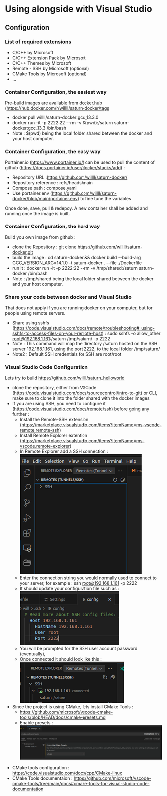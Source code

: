 # Using alongside with Visual Studio

## Configuration

### List of required extensions

+ C/C++ by Microsoft
+ C/C++ Extension Pack by Microsoft
+ C/C++ Themes by Microsoft
+ Remote - SSH by Microsoft (optional)
+ CMake Tools by Microsoft (optional)
+ ...

### Container Configuration, the easiest way

Pre-build images are available from docker.hub (https://hub.docker.com/r/willll/saturn-docker/tags

+ docker pull willll/saturn-docker:gcc_13.3.0
+ docker run -it -p 2222:22 --rm -v $(pwd):/saturn saturn-docker:gcc_13.3 /bin/bash
+ Note : $(pwd) being the local folder shared between the docker and your host computer.

### Container Configuration, the easy way

Portainer.io (https://www.portainer.io/) can be used to pull the content of github (https://docs.portainer.io/user/docker/stacks/add) :

+ Repository URL
 :https://github.com/willll/saturn-docker/
+ Repository reference : refs/heads/main
+ Compose path : compose.yaml
+ Use portainer.env (https://github.com/willll/saturn-docker/blob/main/portainer.env) to fine tune the variables

Once done, save, pull & redepoy. A new container shall be added and running once the image is built.

### Container Configuration, the hard way

Build you own image from github :

+ clone the Repository : git clone https://github.com/willll/saturn-docker.git
+ build the image : cd saturn-docker && docker build --build-arg GCC_VERSION_ARG=14.1.0 -t saturn-docker . --file ./Dockerfile
+ run it : docker run -it -p 2222:22 --rm -v /tmp/shared:/saturn saturn-docker /bin/bash
+ Note : /tmp/shared being the local folder shared between the docker and your host computer.

### Share your code between docker and Visual Studio

That does not apply if you are running docker on your computer, but for people using remote servers.

+ Share using sshfs (https://code.visualstudio.com/docs/remote/troubleshooting#_using-sshfs-to-access-files-on-your-remote-host) : sudo sshfs -o allow_other root@192.168.1.161:/saturn /tmp/saturn/ -p 2222
+ Note : This command will map the directory /saturn hosted on the SSH server 192.168.1.161, using the port 2222, to the local folder /tmp/saturn/
+ Note2 : Default SSH credentials for SSH are root/root

### Visual Studio Code Configuration

Lets try to build https://github.com/willll/saturn_helloworld

+ clone the repository, either from VSCode (https://code.visualstudio.com/docs/sourcecontrol/intro-to-git) or CLI, make sure to clone it into the folder shared with the docker images
+ If you are using SSH, you need to configure it (https://code.visualstudio.com/docs/remote/ssh) before going any further :
  - Install the Remote-SSH extension (https://marketplace.visualstudio.com/items?itemName=ms-vscode-remote.remote-ssh)
  - Install Remote Explorer extention (https://marketplace.visualstudio.com/items?itemName=ms-vscode.remote-explorer)
  - In Remote Explorer add a SSH connection :
  ![Remote Explorer](Images/VSCode-Remote_Server.png)
  - Enter the connection string you would normally used to connect to your server, for example : ssh root@192.168.1.161 -p 2222
  - It should update your configuration file such as :
  ![SSH Config](Images/VSCode-SSH_Configuration.png)
  - You will be prompted for the SSH user account password (eventually),
  - Once connected it should look like this :
  ![SSH Config](Images/VSCode-Remote_Server_Connected.png)
+ Since the project is using CMake, lets install CMake Tools :
  - https://github.com/microsoft/vscode-cmake-tools/blob/HEAD/docs/cmake-presets.md
  - Enable presets :
![CMake Tools Enable presets](Images/CMake_Tools-Enable_presets.png)
 - CMake tools configuration : https://code.visualstudio.com/docs/cpp/CMake-linux
 - CMake Tools documentaion : https://github.com/microsoft/vscode-cmake-tools/tree/main/docs#cmake-tools-for-visual-studio-code-documentation
